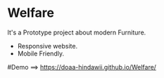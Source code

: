 # Welfare
 It's a Prototype project about modern Furniture.
- Responsive website.
- Mobile Friendly.
 
 #Demo ==> https://doaa-hindawii.github.io/Welfare/
